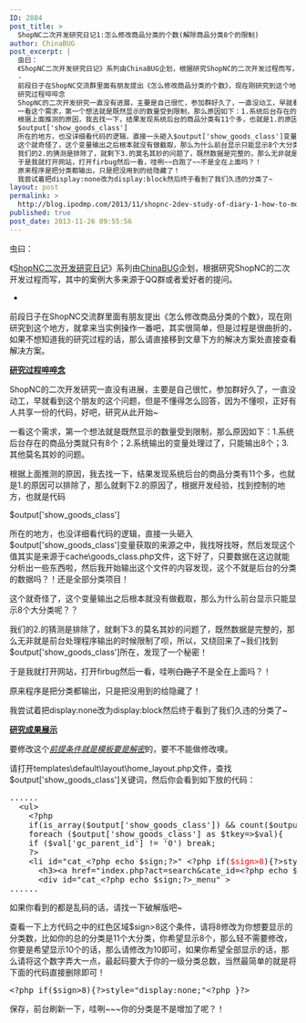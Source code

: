 ```yaml
---
ID: 2884
post_title: >
  ShopNC二次开发研究日记1:怎么修改商品分类的个数(解除商品分类8个的限制)
author: ChinaBUG
post_excerpt: |
  虫曰：
  《ShopNC二次开发研究日记》系列由ChinaBUG企划，根据研究ShopNC的二次开发过程而写，其中的案例大多来源于QQ群或者爱好者的提问。
  -
  前段日子在ShopNC交流群里面有朋友提出《怎么修改商品分类的个数》，现在刚研究到这个地方，就拿来当实例操作一番吧，其实很简单，但是过程是很曲折的，如果不想知道我的研究过程的话，那么请直接移到文章下方的解决方案处直接查看解决方案。
  研究过程啐啐念
  ShopNC的二次开发研究一直没有进展，主要是自己很忙，参加群好久了，一直没动工，早就看到这个朋友的这个问题，但是不懂得怎么回答，因为不懂呗，正好有人共享一份的代码，好吧，研究从此开始~
  一看这个需求，第一个想法就是既然显示的数量受到限制，那么原因如下：1.系统后台存在的商品分类就只有8个；2.系统输出的变量处理过了，只能输出8个；3.其他莫名其妙的问题。
  根据上面推测的原因，我去找一下，结果发现系统后台的商品分类有11个多，也就是1.的原因可以排除了，那么就剩下2.的原因了，根据开发经验，找到控制的地方，也就是代码
  $output['show_goods_class']
  所在的地方，也没详细看代码的逻辑，直接一头砸入$output['show_goods_class']变量获取的来源之中，我找呀找呀，然后发现这个值其实是来源于cache\goods_class.php文件，这下好了，只要数据在这边就能分析出一些东西啦，然后我开始输出这个文件的内容发现，这个不就是后台的分类的数据吗？！还是全部分类项目！
  这个就奇怪了，这个变量输出之后根本就没有做截取，那么为什么前台显示只能显示8个大分类呢？？
  我们的2.的猜测是排除了，就剩下3.的莫名其妙的问题了，既然数据是完整的，那么无非就是前台处理程序输出的时候限制了呗，所以，又绕回来了~我们找到$output['show_goods_class']所在，发现了一个秘密！
  于是我就打开网站，打开firbug然后一看，哇咧~~白跑了~~不是全在上面吗？！
  原来程序是把分类都输出，只是把没用到的给隐藏了！
  我尝试着把display:none改为display:block然后终于看到了我们久违的分类了~
layout: post
permalink: >
  http://blog.ipodmp.com/2013/11/shopnc-2dev-study-of-diary-1-how-to-modify-the-number-of-commodity-classification.html
published: true
post_date: 2013-11-26 09:55:56
---
```

虫曰：

《<a href="http://blog.ipodmp.com/?s=ShopNC二次开发研究日记">ShopNC二次开发研究日记</a>》系列由<a href="http://blog.ipodmp.com/about-chinabug/">ChinaBUG</a>企划，根据研究ShopNC的二次开发过程而写，其中的案例大多来源于QQ群或者爱好者的提问。

-

前段日子在ShopNC交流群里面有朋友提出《怎么修改商品分类的个数》，现在刚研究到这个地方，就拿来当实例操作一番吧，其实很简单，但是过程是很曲折的，如果不想知道我的研究过程的话，那么请直接移到文章下方的解决方案处直接查看解决方案。

<span style="text-decoration: underline;"><strong>研究过程啐啐念</strong></span>

ShopNC的二次开发研究一直没有进展，主要是自己很忙，参加群好久了，一直没动工，早就看到这个朋友的这个问题，但是不懂得怎么回答，因为不懂呗，正好有人共享一份的代码，好吧，研究从此开始~

一看这个需求，第一个想法就是既然显示的数量受到限制，那么原因如下：1.系统后台存在的商品分类就只有8个；2.系统输出的变量处理过了，只能输出8个；3.其他莫名其妙的问题。

根据上面推测的原因，我去找一下，结果发现系统后台的商品分类有11个多，也就是1.的原因可以排除了，那么就剩下2.的原因了，根据开发经验，找到控制的地方，也就是代码

$output['show_goods_class']

所在的地方，也没详细看代码的逻辑，直接一头砸入$output['show_goods_class']变量获取的来源之中，我找呀找呀，然后发现这个值其实是来源于cache\goods_class.php文件，这下好了，只要数据在这边就能分析出一些东西啦，然后我开始输出这个文件的内容发现，这个不就是后台的分类的数据吗？！还是全部分类项目！

这个就奇怪了，这个变量输出之后根本就没有做截取，那么为什么前台显示只能显示8个大分类呢？？

我们的2.的猜测是排除了，就剩下3.的莫名其妙的问题了，既然数据是完整的，那么无非就是前台处理程序输出的时候限制了呗，所以，又绕回来了~我们找到$output['show_goods_class']所在，发现了一个秘密！

于是我就打开网站，打开firbug然后一看，哇咧~~白跑了~~不是全在上面吗？！

原来程序是把分类都输出，只是把没用到的给隐藏了！

我尝试着把display:none改为display:block然后终于看到了我们久违的分类了~

<span style="text-decoration: underline;"><strong>研究成果展示</strong></span>

要修改这个<em><span style="text-decoration: underline;">前提条件就是模板要是解密</span></em>的，要不不能做修改噢。

请打开templates\default\layout\home_layout.php文件，查找$output['show_goods_class']关键词，然后你会看到如下放的代码：
<pre>......
  &lt;ul&gt;
    &lt;?php
    if(is_array($output['show_goods_class']) &amp;&amp; count($output['show_goods_class']) != 0){ $sign = 1;
    foreach ($output['show_goods_class'] as $tkey=&gt;$val){
    if ($val['gc_parent_id'] != '0') break;
    ?&gt;
    &lt;li id="cat_&lt;?php echo $sign;?&gt;" &lt;?php if(<span style="color: #ff0000;">$sign&gt;8</span>){?&gt;style="display:none;"&lt;?php }?&gt;&gt;
      &lt;h3&gt;&lt;a href="index.php?act=search&amp;cate_id=&lt;?php echo $val['gc_id'];?&gt;" title="&lt;?php echo $val['gc_name']?&gt;"&gt;&lt;?php echo $val['gc_name']?&gt;&lt;/a&gt;&lt;/h3&gt;
      &lt;div id="cat_&lt;?php echo $sign;?&gt;_menu" &gt;
......</pre>
如果你看到的都是乱码的话，请找一下破解版吧~

查看一下上方代码之中的红色区域$sign&gt;8这个条件，请将8修改为你想要显示的分类数，比如你的总的分类是11个大分类，你希望显示8个，那么轻不需要修改，你要是希望显示10个的话，那么请修改为10即可，如果你希望全部显示的话，那么请将这个数字弄大一点，最起码要大于你的一级分类总数，当然最简单的就是将下面的代码直接删除即可！
<pre>&lt;?php if($sign&gt;8){?&gt;style="display:none;"&lt;?php }?&gt;</pre>
保存，前台刷新一下，哇咧~~~你的分类是不是增加了呢？！